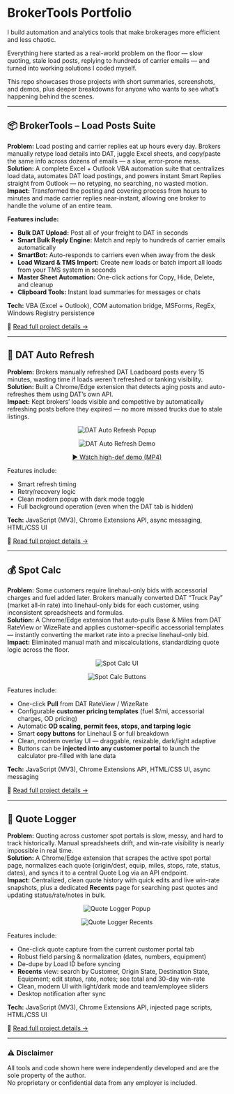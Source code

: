 ﻿# BrokerTools Portfolio

I build automation and analytics tools that make brokerages more efficient and less chaotic.

Everything here started as a real-world problem on the floor — slow quoting, stale load posts, replying to hundreds of carrier emails — and turned into working solutions I coded myself.

This repo showcases those projects with short summaries, screenshots, and demos, plus deeper breakdowns for anyone who wants to see what’s happening behind the scenes.

---

## 📦 BrokerTools – Load Posts Suite

**Problem:** Load posting and carrier replies eat up hours every day. Brokers manually retype load details into DAT, juggle Excel sheets, and copy/paste the same info across dozens of emails — a slow, error-prone mess.  
**Solution:** A complete Excel + Outlook VBA automation suite that centralizes load data, automates DAT load postings, and powers instant Smart Replies straight from Outlook — no retyping, no searching, no wasted motion.  
**Impact:** Transformed the posting and covering process from hours to minutes and made carrier replies near-instant, allowing one broker to handle the volume of an entire team.

**Features include:**
- **Bulk DAT Upload:** Post all of your freight to DAT in seconds  
- **Smart Bulk Reply Engine:** Match and reply to hundreds of carrier emails automatically  
- **SmartBot:** Auto-responds to carriers even when away from the desk  
- **Load Wizard & TMS Import:** Create new loads or batch import all loads from your TMS system in seconds  
- **Master Sheet Automation:** One-click actions for Copy, Hide, Delete, and cleanup  
- **Clipboard Tools:** Instant load summaries for messages or chats  

**Tech:** VBA (Excel + Outlook), COM automation bridge, MSForms, RegEx, Windows Registry persistence  

🧩 [Read full project details →](projects/load-posts-suite/README.md)

---

## 🚛 DAT Auto Refresh

**Problem:** Brokers manually refreshed DAT Loadboard posts every 15 minutes, wasting time if loads weren't refreshed or tanking visibility.  
**Solution:** Built a Chrome/Edge extension that detects aging posts and auto-refreshes them using DAT’s own API.  
**Impact:** Kept brokers’ loads visible and competitive by automatically refreshing posts before they expired — no more missed trucks due to stale listings.

<div align="center">

![DAT Auto Refresh Popup](assets/dat-auto-refresh-ui.png)

![DAT Auto Refresh Demo](assets/dat-auto-refresh-demo-gif.gif)

[▶️ Watch high-def demo (MP4)](assets/dat-auto-refresh-demo.mp4)

</div>

Features include:
- Smart refresh timing  
- Retry/recovery logic  
- Clean modern popup with dark mode toggle  
- Full background operation (even when the DAT tab is hidden)

**Tech:** JavaScript (MV3), Chrome Extensions API, async messaging, HTML/CSS UI  

🧩 [Read full project details →](projects/dat-auto-refresh/README.md)

---

## 💰 Spot Calc

**Problem:** Some customers require linehaul-only bids with accessorial charges and fuel added later. Brokers manually converted DAT “Truck Pay” (market all-in rate) into linehaul-only bids for each customer, using inconsistent spreadsheets and formulas.  
**Solution:** A Chrome/Edge extension that auto-pulls Base & Miles from DAT RateView or WizeRate and applies customer-specific accessorial templates — instantly converting the market rate into a precise linehaul-only bid.  
**Impact:** Eliminated manual math and miscalculations, standardizing quote logic across the floor.

<div align="center">

![Spot Calc UI](assets/spot-calc-ui.png)

![Spot Calc Buttons](assets/spot-calc-buttons.png)

</div>

Features include:
- One-click **Pull** from DAT RateView / WizeRate  
- Configurable **customer pricing templates** (fuel $/mi, accessorial charges, OD pricing)  
- Automatic **OD scaling, permit fees, stops, and tarping logic**  
- Smart **copy buttons** for Linehaul $ or full breakdown  
- Clean, modern overlay UI — draggable, resizable, dark/light adaptive  
- Buttons can be **injected into any customer portal** to launch the calculator pre-filled with lane data  

**Tech:** JavaScript (MV3), Chrome Extensions API, HTML/CSS UI, async messaging  

🧩 [Read full project details →](projects/spot-calc/README.md)

---

## 🧾 Quote Logger

**Problem:** Quoting across customer spot portals is slow, messy, and hard to track historically. Manual spreadsheets drift, and win-rate visibility is nearly impossible in real time.  
**Solution:** A Chrome/Edge extension that scrapes the active spot portal page, normalizes each quote (origin/dest, equip, miles, stops, rate, status, dates), and syncs it to a central Quote Log via an API endpoint.  
**Impact:** Centralized, clean quote history with quick edits and live win-rate snapshots, plus a dedicated **Recents** page for searching past quotes and updating status/rate/notes in bulk.

<div align="center">

![Quote Logger Popup](assets/quote-logger-popup-ui.png)

![Quote Logger Recents](assets/quote-logger-recents-ui.png)

</div>

Features include:
- One-click quote capture from the current customer portal tab  
- Robust field parsing & normalization (dates, numbers, equipment)  
- De-dupe by Load ID before syncing  
- **Recents** view: search by Customer, Origin State, Destination State, Equipment; edit status, rate, notes; see total and 30-day win-rate  
- Clean, modern UI with light/dark mode and team/employee sliders  
- Desktop notification after sync

**Tech:** JavaScript (MV3), Chrome Extensions API, injected page scripts, HTML/CSS UI  

🧩 [Read full project details →](projects/quote-logger/README.md)

---

### ⚠️ Disclaimer

All tools and code shown here were independently developed and are the sole property of the author.  
No proprietary or confidential data from any employer is included.
